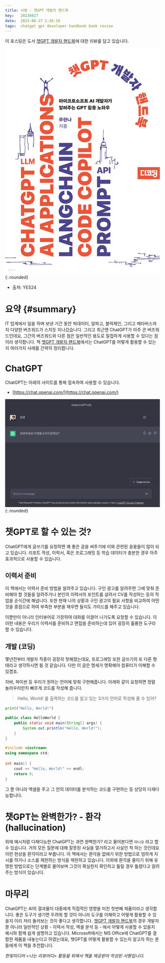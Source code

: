 ```yaml
---
title: 서평 - 챗GPT 개발자 핸드북
key:   20230827
date:  2023-08-27 2:26:19
tags:  chatgpt gpt developer handbook book review
---
```


이 포스팅은 도서 [챗GPT 개발자 핸드북]에 대한 리뷰를 담고 있습니다.

![챗GPT 개발자 핸드북 표지](/assets/images/chatgpt_developer_handbook/cover.jpeg){:.rounded}
- 출처: YES24


# 요약 {#summary}

IT 업계에서 일을 하며 보낸 기간 동안 빅데이터, 알파고, 블럭체인, 그리고 메타버스까지 다양한 버즈워드가 스치듯 지나갔습니다.
그리고 최근엔 ChatGPT가 아주 큰 버즈워드인데요, 그간의 버즈워드와 다른 점은 일반적인 용도로 밀접하게 사용할 수 있다는 점이라 생각합니다.
책 [챗GPT 개발자 핸드북]에서는 ChatGPT를 어떻게 활용할 수 있는지 여러가지 사례를 간략히 정리합니다.

<!--more-->

# ChatGPT

ChatGPT는 아래의 사이트를 통해 접속하여 사용할 수 있습니다.
- [https://chat.openai.com/](https://chat.openai.com/)


![ChatGPT와 안녕](/assets/images/chatgpt_developer_handbook/chatgpt.png){:.rounded}

# 챗GPT로 할 수 있는 것?

ChatGPT에게 글쓰기를 요청하면 꽤 좋은 글을 써주기에 이와 관련된 응용들이 많이 되고 있습니다.
리포트 작성, 이력서, 혹은 프로그래밍 등 학습 데이터가 충분한 경우 아주 효과적으로 사용할 수 있습니다.

## 이력서 준비

이 책에서는 이력서 준비 방법을 알려주고 있습니다.
구인 광고를 알려주면 그에 맞춰 준비해야 할 것들을 알려주거나 본인의 이력서의 포인트를 살려서 CV를 작성하는 등의 작업을 순식간에 해냅니다.
또한 현재 나의 상황과 구인 광고의 필요 사항을 비교하여 어떤 것을 중점으로 하여 부족한 부분을 채우면 될지도 가이드를 해주고 있습니다.

이뿐만이 아니라 인터뷰어로 가장하여 대화를 이끌어 나가도록 요청할 수 있습니다.
이러한 내용은 우리가 이력서를 준비하고 면접을 준비하는데 있어 굉장히 훌륭한 도구라 할 수 있습니다.

## 개발 (코딩)

몇년전부터 개발자 직종이 굉장히 핫해졌는데요,
프로그래밍 또한 글쓰기의 또 다른 형태라고 생각하시면 될 것 같습니다.
다만 이 글은 명세가 명확해야 컴퓨터가 이해할 수 있곘죠.

자바, 파이썬 등 우리가 원하는 언어에 맞춰 구현해줍니다.
아래와 같이 요청하면 정말 놀라우리만치 빠르게 코드를 작성해 줍니다.

> Hello, World! 를 출력하는 코드를 알고 있는 3가지 언어로 작성해 줄 수 있어?

```python
print("Hello, World!")
```

```java
public class HelloWorld {
    public static void main(String[] args) {
        System.out.println("Hello, World!");
    }
}
```

```c++
#include <iostream>
using namespace std;

int main() {
    cout << "Hello, World!" << endl;
    return 0;
}
```

그 뿐 아니라 엑셀을 주고 그 안의 데이터를 분석하는 코드를 구현하는 등 상당히 다재다능합니다.

# 챗GPT는 완벽한가? - 환각 (hallucination)

위에 예시처럼 다재다능한 ChatGPT는 과연 완벽한가? 라고 물어본다면 `아니오` 라고 할 수 있습니다.
거의 모든 질문에 대해 잘못된 사실을 열거하고서 사실인 척 하는 것인데요 이런 현상을 환각이라고 부릅니다.
이 책에서는 환각을 없애기 위한 방법으로 엄하게 지시를 하거나 소스를 제한하는 방식을 제한하고 있습니다.
이외에 환각을 줄이기 위해 유명한 방법으로는 단계별로 물어보며 그것이 확실한지 확인하고 틀릴 경우 틀렸다고 알려주는 방식이 있습니다.

# 마무리

ChatGPT는 AI의 결과물이 대중에게 직접적인 영향을 미친 첫번째 제품이라고 생각합니다.
좋은 도구가 생기면 두려워 할 것이 아니라 도구를 이해하고 어떻게 활용할 수 있을지 이리 저리 둘러보는 것이 좋다고 생각합니다.
[챗GPT 개발자 핸드북]의 경우 개발자 뿐 아니라 일반적인 상황 - 이력서 작성, 엑셀 분석 등 - 에서 어떻게 사용할 수 있을지 예시와 함께 쉽게 설명하고 있습니다.
Microsoft에서는 MS Office에 ChatGPT를 결합한 제품을 내놓는다고 하였는데요, 챗GPT를 어떻게 활용할 수 있는지 알고자 하는 분들에게 이 책을 추천합니다.


*한빛미디어 \<나는 리뷰어다\> 활동을 위해서 책을 제공받아 작성된 서평입니다.*

[챗GPT 개발자 핸드북]: https://www.decoding.co.kr/product/%ec%b1%97gpt-%ea%b0%9c%eb%b0%9c%ec%9e%90-%ed%95%b8%eb%93%9c%eb%b6%81/